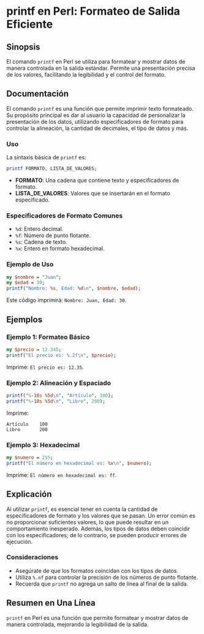 <!--
Meta Description: # printf en Perl: Formateo de Salida Eficiente ## Sinopsis El comando `printf` en Perl se utiliza para formatear y mostrar datos de manera controlada ...
Meta Keywords: printf, formato, perl, los, que
-->

# printf en Perl: Formateo de Salida Eficiente

## Sinopsis
El comando `printf` en Perl se utiliza para formatear y mostrar datos de manera controlada en la salida estándar. Permite una presentación precisa de los valores, facilitando la legibilidad y el control del formato.

## Documentación
El comando `printf` es una función que permite imprimir texto formateado. Su propósito principal es dar al usuario la capacidad de personalizar la presentación de los datos, utilizando especificadores de formato para controlar la alineación, la cantidad de decimales, el tipo de datos y más.

### Uso
La sintaxis básica de `printf` es:

```perl
printf FORMATO, LISTA_DE_VALORES;
```

- **FORMATO**: Una cadena que contiene texto y especificadores de formato.
- **LISTA_DE_VALORES**: Valores que se insertarán en el formato especificado.

### Especificadores de Formato Comunes
- `%d`: Entero decimal.
- `%f`: Número de punto flotante.
- `%s`: Cadena de texto.
- `%x`: Entero en formato hexadecimal.

### Ejemplo de Uso
```perl
my $nombre = "Juan";
my $edad = 30;
printf("Nombre: %s, Edad: %d\n", $nombre, $edad);
```

Este código imprimirá: `Nombre: Juan, Edad: 30`.

## Ejemplos
### Ejemplo 1: Formateo Básico
```perl
my $precio = 12.345;
printf("El precio es: %.2f\n", $precio);
```
Imprime: `El precio es: 12.35`.

### Ejemplo 2: Alineación y Espaciado
```perl
printf("%-10s %5d\n", "Artículo", 100);
printf("%-10s %5d\n", "Libro", 200);
```
Imprime:
```
Artículo    100
Libro       200
```

### Ejemplo 3: Hexadecimal
```perl
my $numero = 255;
printf("El número en hexadecimal es: %x\n", $numero);
```
Imprime: `El número en hexadecimal es: ff`.

## Explicación
Al utilizar `printf`, es esencial tener en cuenta la cantidad de especificadores de formato y los valores que se pasan. Un error común es no proporcionar suficientes valores, lo que puede resultar en un comportamiento inesperado. Además, los tipos de datos deben coincidir con los especificadores; de lo contrario, se pueden producir errores de ejecución.

### Consideraciones
- Asegúrate de que los formatos coincidan con los tipos de datos.
- Utiliza `%.nf` para controlar la precisión de los números de punto flotante.
- Recuerda que `printf` no agrega un salto de línea al final de la salida.

## Resumen en Una Línea
`printf` en Perl es una función que permite formatear y mostrar datos de manera controlada, mejorando la legibilidad de la salida.